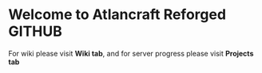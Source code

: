 # Welcome to Atlancraft Reforged GITHUB

For wiki please visit **Wiki tab**, and for server progress please visit **Projects tab**
